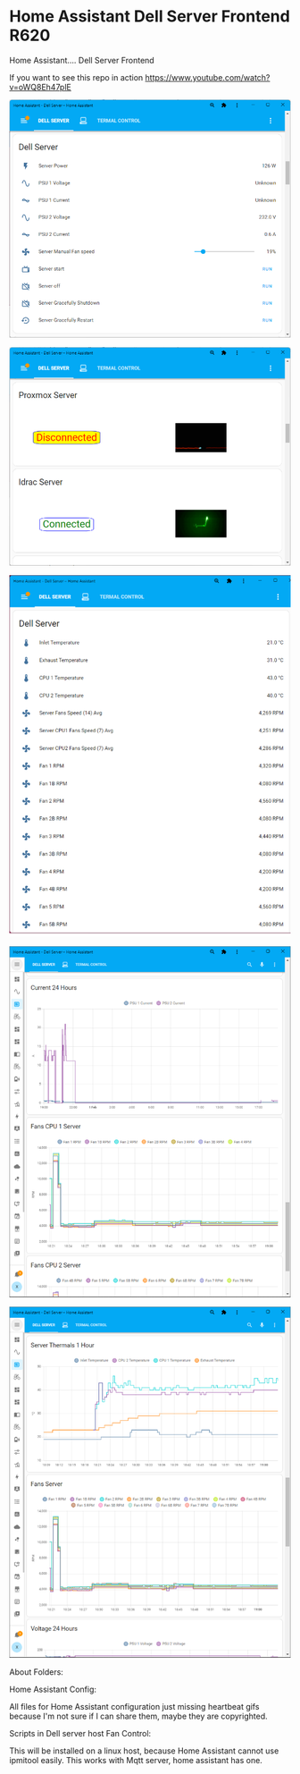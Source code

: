 # Home Assistant Dell Server Frontend R620

Home Assistant….
Dell Server Frontend

If you want to see this repo in action https://www.youtube.com/watch?v=oWQ8Eh47plE 


![This is an image](https://github.com/albertgranya/Home-Assistant-Dell-Server-Frontend/blob/main/Images/Lovelace%20Dell%20Server%20Control.png)

![This is an image](https://github.com/albertgranya/Home-Assistant-Dell-Server-Frontend/blob/main/Images/Lovelace%20Dell%20Server%20heart%20beats.png)

![This is an image](https://github.com/albertgranya/Home-Assistant-Dell-Server-Frontend/blob/main/Images/Lovelace%20Dell%20Server%201.png)

![This is an image](https://github.com/albertgranya/Home-Assistant-Dell-Server-Frontend/blob/main/Images/Lovelace%20Dell%20Server%20evolution%202.png)

![This is an image](https://github.com/albertgranya/Home-Assistant-Dell-Server-Frontend/blob/main/Images/Lovelace%20Dell%20Server%20evolution.png)

About Folders:

Home Assistant Config:

All files for Home Assistant configuration
just missing heartbeat gifs because I'm not sure if I can share them, maybe they are copyrighted.

Scripts in Dell server host Fan Control:

This will be installed on a linux host, because Home Assistant cannot use ipmitool easily.
This works with Mqtt server, home assistant has one.

